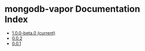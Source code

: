 # mongodb-vapor Documentation Index
- [1.0.0-beta.0 (current)](current/index.html)
- [0.0.2](0.0.2/index.html)
- [0.0.1](0.0.1/index.html)
